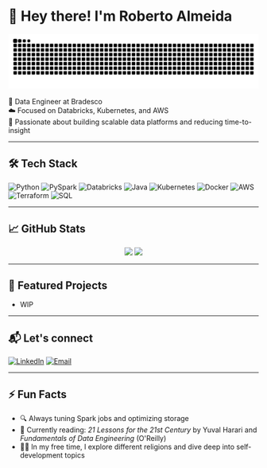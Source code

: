 # 👋 Hey there! I'm Roberto Almeida

<picture>
  <source media="(prefers-color-scheme: dark)" srcset="https://raw.githubusercontent.com/roberto-almeida19/roberto-almeida19/output/github-contribution-grid-snake-dark.svg">
  <source media="(prefers-color-scheme: light)" srcset="https://raw.githubusercontent.com/roberto-almeida19/roberto-almeida19/output/github-contribution-grid-snake.svg">
  <img alt="github contribution grid snake animation" src="https://raw.githubusercontent.com/roberto-almeida19/roberto-almeida19/output/github-contribution-grid-snake.svg">
</picture>

🎯 Data Engineer at Bradesco  
☁️ Focused on Databricks, Kubernetes, and AWS  
🚀 Passionate about building scalable data platforms and reducing time-to-insight

---

## 🛠️ Tech Stack

![Python](https://img.shields.io/badge/-Python-333333?style=flat&logo=python)
![PySpark](https://img.shields.io/badge/-PySpark-333333?style=flat&logo=apache-spark)
![Databricks](https://img.shields.io/badge/-Databricks-333333?style=flat&logo=databricks)
![Java](https://img.shields.io/badge/-Java-333333?style=flat&logo=java)
![Kubernetes](https://img.shields.io/badge/-Kubernetes-333333?style=flat&logo=kubernetes)
![Docker](https://img.shields.io/badge/-Docker-333333?style=flat&logo=docker)
![AWS](https://img.shields.io/badge/-AWS-333333?style=flat&logo=amazon-aws)
![Terraform](https://img.shields.io/badge/-Terraform-333333?style=flat&logo=terraform)
![SQL](https://img.shields.io/badge/-SQL-333333?style=flat&logo=postgresql)

---

## 📈 GitHub Stats

<div align="center">
  <img height="180em" src="https://github-readme-stats.vercel.app/api?username=roberto-almeida19&show_icons=true&theme=tokyonight&count_private=true" />
  <img height="180em" src="https://github-readme-stats.vercel.app/api/top-langs/?username=roberto-almeida19&layout=compact&theme=tokyonight" />
</div>

---

## 🚧 Featured Projects

- WIP

---

## 📬 Let's connect

[![LinkedIn](https://img.shields.io/badge/-LinkedIn-0077B5?style=flat&logo=linkedin&logoColor=white)](https://www.linkedin.com/in/robertoalmeida19/)
[![Email](https://img.shields.io/badge/-Email-D14836?style=flat&logo=gmail&logoColor=white)](mailto:roberto-almeida19@outlook.com)

---

## ⚡ Fun Facts


- 🔍 Always tuning Spark jobs and optimizing storage  
- 📘 Currently reading: *21 Lessons for the 21st Century* by Yuval Harari and *Fundamentals of Data Engineering* (O'Reilly)  
- 🧘‍♂️ In my free time, I explore different religions and dive deep into self-development topics  

